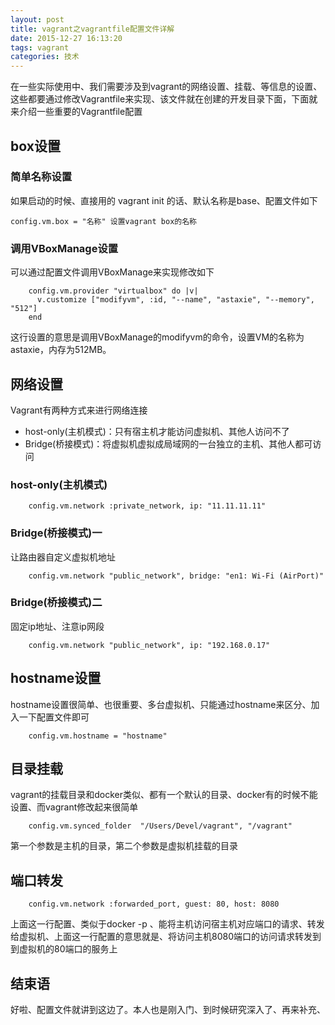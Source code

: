 ```yaml
---
layout: post
title: vagrant之vagrantfile配置文件详解
date: 2015-12-27 16:13:20
tags: vagrant
categories: 技术
---
```


在一些实际使用中、我们需要涉及到vagrant的网络设置、挂载、等信息的设置、这些都要通过修改Vagrantfile来实现、该文件就在创建的开发目录下面，下面就来介绍一些重要的Vagrantfile配置

## box设置

### 简单名称设置

如果启动的时候、直接用的 vagrant init 的话、默认名称是base、配置文件如下

```
config.vm.box = "名称" 设置vagrant box的名称 
```

### 调用VBoxManage设置

可以通过配置文件调用VBoxManage来实现修改如下

```
	config.vm.provider "virtualbox" do |v|
	  v.customize ["modifyvm", :id, "--name", "astaxie", "--memory", "512"]
	end
```
这行设置的意思是调用VBoxManage的modifyvm的命令，设置VM的名称为astaxie，内存为512MB。

## 网络设置

Vagrant有两种方式来进行网络连接

* host-only(主机模式)：只有宿主机才能访问虚拟机、其他人访问不了
* Bridge(桥接模式)：将虚拟机虚拟成局域网的一台独立的主机、其他人都可访问

### host-only(主机模式)

```
	config.vm.network :private_network, ip: "11.11.11.11"
```

### Bridge(桥接模式)一
让路由器自定义虚拟机地址
```
	config.vm.network "public_network", bridge: "en1: Wi-Fi (AirPort)"
```

### Bridge(桥接模式)二
固定ip地址、注意ip网段
```
	config.vm.network "public_network", ip: "192.168.0.17"
```
## hostname设置

hostname设置很简单、也很重要、多台虚拟机、只能通过hostname来区分、加入一下配置文件即可

```
	config.vm.hostname = "hostname"
```
## 目录挂载

vagrant的挂载目录和docker类似、都有一个默认的目录、docker有的时候不能设置、而vagrant修改起来很简单
```
	config.vm.synced_folder  "/Users/Devel/vagrant", "/vagrant"
```

第一个参数是主机的目录，第二个参数是虚拟机挂载的目录

## 端口转发

```
	config.vm.network :forwarded_port, guest: 80, host: 8080
```
上面这一行配置、类似于docker -p 、能将主机访问宿主机对应端口的请求、转发给虚拟机、上面这一行配置的意思就是、将访问主机8080端口的访问请求转发到到虚拟机的80端口的服务上

## 结束语

好啦、配置文件就讲到这边了。本人也是刚入门、到时候研究深入了、再来补充、
	


